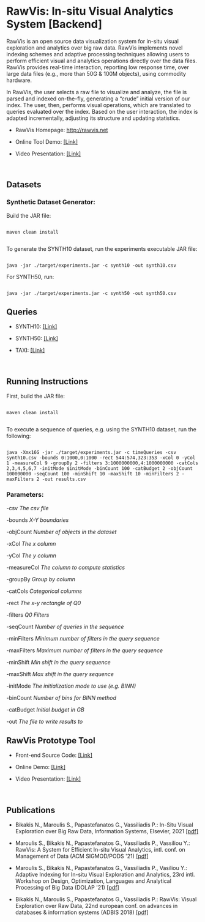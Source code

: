 # RawVis: In-situ Visual Analytics System [Backend]

RawVis is an open source data visualization system for in-situ visual exploration and analytics over big raw data. 
RawVis implements novel indexing schemes and adaptive processing techniques allowing users to perform efficient visual and analytics operations directly over the data files. 
RawVis provides real-time interaction, reporting
low response time, over large data files (e.g., more than 50G & 100M objects), using commodity hardware.


In RawVis, the user selects a raw file to visualize and analyze, the file is parsed and indexed on-the-fly, generating a
“crude” initial version of our index. The user, then, performs visual operations, which are translated to queries evaluated over the index.
Based on the user interaction, the index is adapted incrementally, adjusting its structure and updating statistics.


* RawVis Homepage: http://rawvis.net

* Online Tool Demo: [[Link]](http://rawviz.imsi.athenarc.gr/visualize/taxi)

* Video Presentation: [[Link]](https://vimeo.com/500596816)



</br>

## Datasets

### Synthetic Dataset Generator:

Build the JAR file:

```

maven clean install


```

To generate the SYNTH10 dataset, run the experiments executable JAR file:

```

java -jar ./target/experiments.jar -c synth10 -out synth10.csv

```
For SYNTH50, run:

```

java -jar ./target/experiments.jar -c synth50 -out synth50.csv

```

## Queries
* SYNTH10: [[Link]](https://github.com/VisualFacts/rawvis-index/tree/master/queries/synth_10_queries)

* SYNTH50: [[Link]](https://github.com/VisualFacts/rawvis-index/tree/master/queries/synth_50_queries)

* TAXI: [[Link]](https://github.com/VisualFacts/rawvis-index/tree/master/queries/taxi_queries)

</br>


## Running Instructions

First, build the JAR file:

```

maven clean install


```

To execute a sequence of queries, e.g. using the SYNTH10 dataset, run the following:

```

java -Xmx16G -jar ./target/experiments.jar -c timeQueries -csv synth10.csv -bounds 0:1000,0:1000 -rect 544:574,323:353 -xCol 0 -yCol 1 -measureCol 9 -groupBy 2 -filters 3:1000000000,4:1000000000 -catCols 2,3,4,5,6,7 -initMode $initMode -binCount 100 -catBudget 2 -objCount 100000000 -seqCount 100 -minShift 10 -maxShift 10 -minFilters 2 -maxFilters 2 -out results.csv

```

### Parameters:
    
-csv *The csv file*

-bounds *X-Y boundaries*

-objCount *Number of objects in the dataset*

-xCol *The x column*

-yCol *The y column*

-measureCol *The column to compute statistics*

-groupBy *Group by column*

-catCols *Categorical columns*

-rect *The x-y rectangle of Q0*

-filters *Q0 Filters*    

-seqCount *Number of queries in the sequence*

-minFilters *Minimum number of filters in the query sequence*

-maxFilters *Maximum number of filters in the query sequence*

-minShift *Min shift in the query sequence*

-maxShift *Max shift in the query sequence*

-initMode *The initialization mode to use (e.g. BINN)*

-binCount *Number of bins for BINN method*

-catBudget *Initial budget in GB*   

-out *The file to write results to*





## RawVis Prototype Tool  


* Front-end Source Code: [[Link]](https://github.com/VisualFacts/RawVis)

* Online Demo: [[Link]](http://rawviz.imsi.athenarc.gr/visualize/taxi)

* Video Presentation: [[Link]](https://vimeo.com/500596816)

</br>


## Publications


* Bikakis N., Maroulis S., Papastefanatos G., Vassiliadis P.: In-Situ Visual Exploration over Big Raw Data, Information Systems, Elsevier, 2021  [[pdf]](https://www.nbikakis.com/papers/in_situ_big_data_visual_analytics_indexing_IS_2020.pdf)
 
* Maroulis S., Bikakis N., Papastefanatos G., Vassiliadis P., Vassiliou Y.: RawVis: A System for Efficient In-situ Visual Analytics, intl. conf. on Management of Data (ACM SIGMOD/PODS '21)  [[pdf]](https://www.nbikakis.com/papers/RawVis_A_System_for_Efficient_In-situ_Visual_Analytics_SIGMOD2021.pdf)
 
* Maroulis S., Bikakis N., Papastefanatos G., Vassiliadis P., Vasiliou Y.: Adaptive Indexing for In-situ Visual Exploration and Analytics, 23rd intl. Workshop on Design, Optimization, Languages and Analytical Processing of Big Data (DOLAP '21)    [[pdf]](https://www.nbikakis.com/papers/RawVis_Adaptive_Indexing_for_In-situ_Visual_Exploration_and_Analytics_DOLAP2021.pdf)
 
* Bikakis N., Maroulis S., Papastefanatos G., Vassiliadis P.: RawVis: Visual Exploration over Raw Data, 22nd european conf. on advances in databases & information systems (ADBIS 2018)    [[pdf]](http://www.nbikakis.com/papers/RawVis.Visual.Exploration.over.Big.Raw.Data.pdf)
